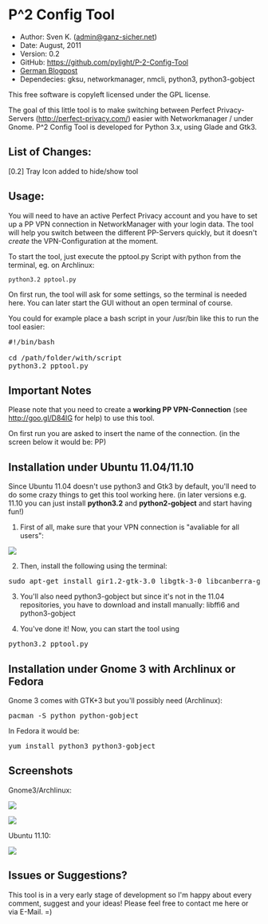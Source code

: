 P^2 Config Tool
===============

* Author:    Sven K. (<admin@ganz-sicher.net>)
* Date:      August, 2011
* Version:   0.2
* GitHub:    <https://github.com/pylight/P-2-Config-Tool>
* [German Blogpost](http://ganz-sicher.net/blog/programmierung-scripting/perfect-privacy-tool-fur-den-networkmanager-p2-vpn-config-tool/)
* Dependecies: gksu, networkmanager, nmcli, python3, python3-gobject

This free software is copyleft licensed under the GPL license.

The goal of this little tool is to make switching between Perfect 
Privacy-Servers (http://perfect-privacy.com/) easier with Networkmanager / 
under Gnome. P^2 Config Tool is developed for Python 3.x, using Glade and Gtk3.


List of Changes:
----------------
[0.2]	Tray Icon added to hide/show tool


Usage:
------

You will need to have an active Perfect Privacy account and you have to 
set up a PP VPN connection in NetworkManager with your login data. The 
tool will help you switch between the different PP-Servers quickly, but 
it doesn't *create* the VPN-Configuration at the moment.

To start the tool, just execute the  pptool.py Script with python from 
the terminal, eg. on Archlinux:

	python3.2 pptool.py
	
On first run, the tool will ask for some settings, so the terminal is 
needed here. You can later start the GUI without an open terminal of course.

You could for example place a bash script in your /usr/bin like this
to run the tool easier:
<pre>
#!/bin/bash

cd /path/folder/with/script
python3.2 pptool.py
</pre>


Important Notes
---------------

Please note that you need to create a **working PP VPN-Connection** 
(see http://goo.gl/D84IG for help) to use this tool.

On first run you are asked to insert the name of the connection. (in the screen below it would be: PP)


Installation under Ubuntu 11.04/11.10
---------------------------------

Since Ubuntu 11.04 doesn't use python3 and Gtk3 by default, you'll need to 
do some crazy things to get this tool working here. (in later versions 
e.g. 11.10 you can just install **python3.2** and **python2-gobject** 
and start having fun!)

1) First of all, make sure that your VPN connection is "avaliable for all users":

![](http://i.imgur.com/47hRt.png)

2) Then, install the following using the terminal:
<pre>
sudo apt-get install gir1.2-gtk-3.0 libgtk-3-0 libcanberra-gtk3-0 python3.2
</pre>

3) You'll also need python3-gobject but since it's not in the 11.04 repositories, 
you have to download and install manually:
libffi6 and python3-gobject

4) You've done it! Now, you can start the tool using
<pre>python3.2 pptool.py</pre>


Installation under Gnome 3 with Archlinux or Fedora
-----------------------------------------------

Gnome 3 comes with GTK+3 but you'll possibly need (Archlinux):
<pre>pacman -S python python-gobject</pre>

In Fedora it would be:
<pre>yum install python3 python3-gobject</pre>


Screenshots
------------

Gnome3/Archlinux:

![](http://i.imgur.com/fIED5.jpg)

![](http://i.imgur.com/grlZu.jpg)

Ubuntu 11.10:

![](http://i.imgur.com/vlV8x.png)


Issues or Suggestions?
----------------------

This tool is in a very early stage of development so I'm happy about 
every comment, suggest and your ideas! Please feel free to contact me 
here or via E-Mail. =)
